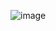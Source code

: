 ![image](https://github.com/leandrosenazuza/circuito-digital-portas/assets/63255991/36b4bf98-ee14-41a6-b676-97e2460bdb95)

